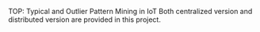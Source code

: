 TOP: Typical and Outlier Pattern Mining in IoT
Both centralized version and distributed version are provided in this project. 

